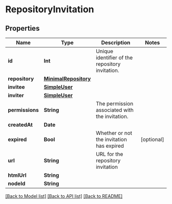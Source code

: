 # RepositoryInvitation

## Properties
Name | Type | Description | Notes
------------ | ------------- | ------------- | -------------
**id** | **Int** | Unique identifier of the repository invitation. | 
**repository** | [**MinimalRepository**](MinimalRepository.md) |  | 
**invitee** | [**SimpleUser**](SimpleUser.md) |  | 
**inviter** | [**SimpleUser**](SimpleUser.md) |  | 
**permissions** | **String** | The permission associated with the invitation. | 
**createdAt** | **Date** |  | 
**expired** | **Bool** | Whether or not the invitation has expired | [optional] 
**url** | **String** | URL for the repository invitation | 
**htmlUrl** | **String** |  | 
**nodeId** | **String** |  | 

[[Back to Model list]](../README.md#documentation-for-models) [[Back to API list]](../README.md#documentation-for-api-endpoints) [[Back to README]](../README.md)


